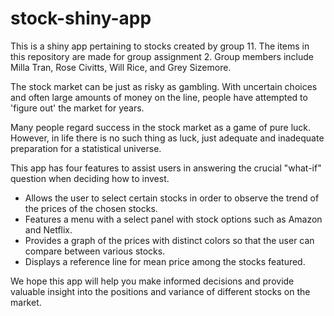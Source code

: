 # stock-shiny-app
This is a shiny app pertaining to stocks created by group 11. The items in this repository are made for group assignment 2. Group members include Milla Tran, Rose Civitts, Will Rice, and Grey Sizemore.

The stock market can be just as risky as gambling. With uncertain choices and often large amounts of money on the line, people have attempted to 'figure out' the market for years. 

Many people regard success in the stock market as a game of pure luck. However, in life there is no such thing as luck, just adequate and inadequate preparation for a statistical universe.

This app has four features to assist users in answering the crucial "what-if" question when deciding how to invest.

- Allows the user to select certain stocks in order to observe the trend of the prices of the chosen stocks.
- Features a menu with a select panel with stock options such as Amazon and Netflix. 
- Provides a graph of the prices with distinct colors so that the user can compare between various stocks.
- Displays a reference line for mean price among the stocks featured. 

We hope this app will help you make informed decisions and provide valuable insight into the positions and variance of different stocks on the market.
